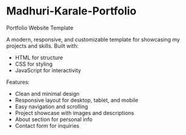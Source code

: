 # Madhuri-Karale-Portfolio

Portfolio Website Template

A modern, responsive, and customizable template for showcasing my projects and skills. 
Built with:
- HTML for structure
- CSS for styling
- JavaScript for interactivity


Features:

- Clean and minimal design
- Responsive layout for desktop, tablet, and mobile
- Easy navigation and scrolling
- Project showcase with images and descriptions
- About section for personal info
- Contact form for inquiries
